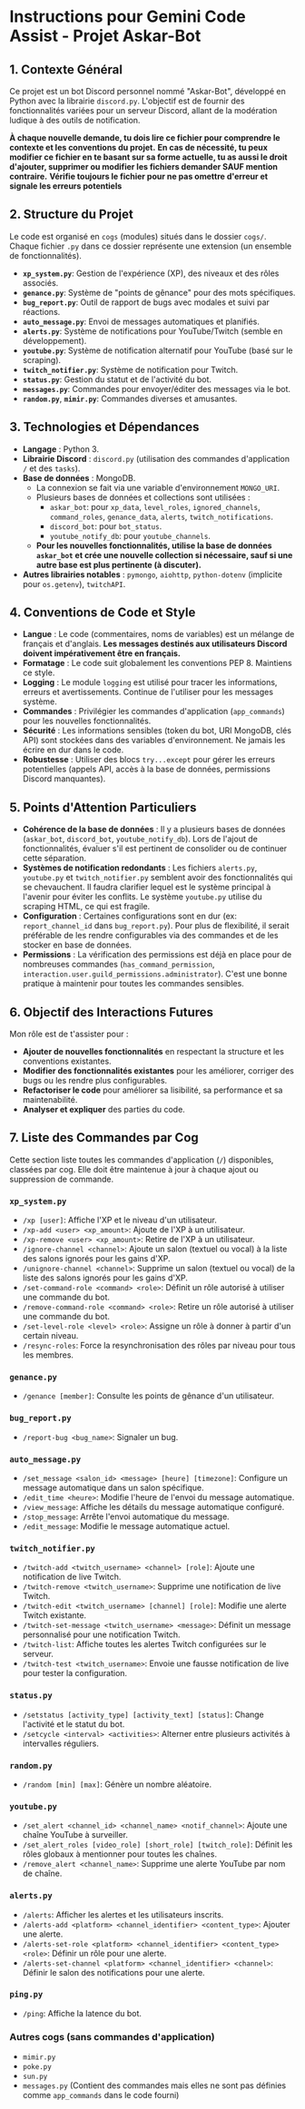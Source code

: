 # Instructions pour Gemini Code Assist - Projet Askar-Bot

## 1. Contexte Général

Ce projet est un bot Discord personnel nommé "Askar-Bot", développé en Python avec la librairie `discord.py`. L'objectif est de fournir des fonctionnalités variées pour un serveur Discord, allant de la modération ludique à des outils de notification.

**À chaque nouvelle demande, tu dois lire ce fichier pour comprendre le contexte et les conventions du projet.**
    **En cas de nécessité, tu peux modifier ce fichier en te basant sur sa forme actuelle, tu as aussi le droit d'ajouter, supprimer ou modifier les fichiers demander SAUF mention contraire.**
    **Vérifie toujours le fichier pour ne pas omettre d'erreur et signale les erreurs potentiels**

## 2. Structure du Projet

Le code est organisé en `cogs` (modules) situés dans le dossier `cogs/`. Chaque fichier `.py` dans ce dossier représente une extension (un ensemble de fonctionnalités).

- **`xp_system.py`**: Gestion de l'expérience (XP), des niveaux et des rôles associés.
- **`genance.py`**: Système de "points de gênance" pour des mots spécifiques.
- **`bug_report.py`**: Outil de rapport de bugs avec modales et suivi par réactions.
- **`auto_message.py`**: Envoi de messages automatiques et planifiés.
- **`alerts.py`**: Système de notifications pour YouTube/Twitch (semble en développement).
- **`youtube.py`**: Système de notification alternatif pour YouTube (basé sur le scraping).
- **`twitch_notifier.py`**: Système de notification pour Twitch.
- **`status.py`**: Gestion du statut et de l'activité du bot.
- **`messages.py`**: Commandes pour envoyer/éditer des messages via le bot.
- **`random.py`**, **`mimir.py`**: Commandes diverses et amusantes.

## 3. Technologies et Dépendances

- **Langage** : Python 3.
- **Librairie Discord** : `discord.py` (utilisation des commandes d'application `/` et des `tasks`).
- **Base de données** : MongoDB.
  - La connexion se fait via une variable d'environnement `MONGO_URI`.
  - Plusieurs bases de données et collections sont utilisées :
    - `askar_bot`: pour `xp_data`, `level_roles`, `ignored_channels`, `command_roles`, `genance_data`, `alerts`, `twitch_notifications`.
    - `discord_bot`: pour `bot_status`.
    - `youtube_notify_db`: pour `youtube_channels`.
  - **Pour les nouvelles fonctionnalités, utilise la base de données `askar_bot` et crée une nouvelle collection si nécessaire, sauf si une autre base est plus pertinente (à discuter).**
- **Autres librairies notables** : `pymongo`, `aiohttp`, `python-dotenv` (implicite pour `os.getenv`), `twitchAPI`.

## 4. Conventions de Code et Style

- **Langue** : Le code (commentaires, noms de variables) est un mélange de français et d'anglais. **Les messages destinés aux utilisateurs Discord doivent impérativement être en français.**
- **Formatage** : Le code suit globalement les conventions PEP 8. Maintiens ce style.
- **Logging** : Le module `logging` est utilisé pour tracer les informations, erreurs et avertissements. Continue de l'utiliser pour les messages système.
- **Commandes** : Privilégier les commandes d'application (`app_commands`) pour les nouvelles fonctionnalités.
- **Sécurité** : Les informations sensibles (token du bot, URI MongoDB, clés API) sont stockées dans des variables d'environnement. Ne jamais les écrire en dur dans le code.
- **Robustesse** : Utiliser des blocs `try...except` pour gérer les erreurs potentielles (appels API, accès à la base de données, permissions Discord manquantes).

## 5. Points d'Attention Particuliers

- **Cohérence de la base de données** : Il y a plusieurs bases de données (`askar_bot`, `discord_bot`, `youtube_notify_db`). Lors de l'ajout de fonctionnalités, évaluer s'il est pertinent de consolider ou de continuer cette séparation.
- **Systèmes de notification redondants** : Les fichiers `alerts.py`, `youtube.py` et `twitch_notifier.py` semblent avoir des fonctionnalités qui se chevauchent. Il faudra clarifier lequel est le système principal à l'avenir pour éviter les conflits. Le système `youtube.py` utilise du scraping HTML, ce qui est fragile.
- **Configuration** : Certaines configurations sont en dur (ex: `report_channel_id` dans `bug_report.py`). Pour plus de flexibilité, il serait préférable de les rendre configurables via des commandes et de les stocker en base de données.
- **Permissions** : La vérification des permissions est déjà en place pour de nombreuses commandes (`has_command_permission`, `interaction.user.guild_permissions.administrator`). C'est une bonne pratique à maintenir pour toutes les commandes sensibles.

## 6. Objectif des Interactions Futures

Mon rôle est de t'assister pour :
- **Ajouter de nouvelles fonctionnalités** en respectant la structure et les conventions existantes.
- **Modifier des fonctionnalités existantes** pour les améliorer, corriger des bugs ou les rendre plus configurables.
- **Refactoriser le code** pour améliorer sa lisibilité, sa performance et sa maintenabilité.
- **Analyser et expliquer** des parties du code.

## 7. Liste des Commandes par Cog

Cette section liste toutes les commandes d'application (`/`) disponibles, classées par cog. Elle doit être maintenue à jour à chaque ajout ou suppression de commande.

### `xp_system.py`
- `/xp [user]`: Affiche l'XP et le niveau d'un utilisateur.
- `/xp-add <user> <xp_amount>`: Ajoute de l'XP à un utilisateur.
- `/xp-remove <user> <xp_amount>`: Retire de l'XP à un utilisateur.
- `/ignore-channel <channel>`: Ajoute un salon (textuel ou vocal) à la liste des salons ignorés pour les gains d'XP.
- `/unignore-channel <channel>`: Supprime un salon (textuel ou vocal) de la liste des salons ignorés pour les gains d'XP.
- `/set-command-role <command> <role>`: Définit un rôle autorisé à utiliser une commande du bot.
- `/remove-command-role <command> <role>`: Retire un rôle autorisé à utiliser une commande du bot.
- `/set-level-role <level> <role>`: Assigne un rôle à donner à partir d'un certain niveau.
- `/resync-roles`: Force la resynchronisation des rôles par niveau pour tous les membres.

### `genance.py`
- `/genance [member]`: Consulte les points de gênance d'un utilisateur.

### `bug_report.py`
- `/report-bug <bug_name>`: Signaler un bug.

### `auto_message.py`
- `/set_message <salon_id> <message> [heure] [timezone]`: Configure un message automatique dans un salon spécifique.
- `/edit_time <heure>`: Modifie l'heure de l'envoi du message automatique.
- `/view_message`: Affiche les détails du message automatique configuré.
- `/stop_message`: Arrête l'envoi automatique du message.
- `/edit_message`: Modifie le message automatique actuel.

### `twitch_notifier.py`
- `/twitch-add <twitch_username> <channel> [role]`: Ajoute une notification de live Twitch.
- `/twitch-remove <twitch_username>`: Supprime une notification de live Twitch.
- `/twitch-edit <twitch_username> [channel] [role]`: Modifie une alerte Twitch existante.
- `/twitch-set-message <twitch_username> <message>`: Définit un message personnalisé pour une notification Twitch.
- `/twitch-list`: Affiche toutes les alertes Twitch configurées sur le serveur.
- `/twitch-test <twitch_username>`: Envoie une fausse notification de live pour tester la configuration.

### `status.py`
- `/setstatus [activity_type] [activity_text] [status]`: Change l'activité et le statut du bot.
- `/setcycle <interval> <activities>`: Alterner entre plusieurs activités à intervalles réguliers.

### `random.py`
- `/random [min] [max]`: Génère un nombre aléatoire.

### `youtube.py`
- `/set_alert <channel_id> <channel_name> <notif_channel>`: Ajoute une chaîne YouTube à surveiller.
- `/set_alert_roles [video_role] [short_role] [twitch_role]`: Définit les rôles globaux à mentionner pour toutes les chaînes.
- `/remove_alert <channel_name>`: Supprime une alerte YouTube par nom de chaîne.

### `alerts.py`
- `/alerts`: Afficher les alertes et les utilisateurs inscrits.
- `/alerts-add <platform> <channel_identifier> <content_type>`: Ajouter une alerte.
- `/alerts-set-role <platform> <channel_identifier> <content_type> <role>`: Définir un rôle pour une alerte.
- `/alerts-set-channel <platform> <channel_identifier> <channel>`: Définir le salon des notifications pour une alerte.

### `ping.py`
- `/ping`: Affiche la latence du bot.

### Autres cogs (sans commandes d'application)
- `mimir.py`
- `poke.py`
- `sun.py`
- `messages.py` (Contient des commandes mais elles ne sont pas définies comme `app_commands` dans le code fourni)
